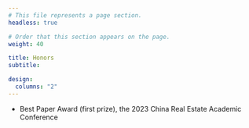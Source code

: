 ```yaml
---
# This file represents a page section.
headless: true

# Order that this section appears on the page.
weight: 40

title: Honors
subtitle:

design:
  columns: "2"
---
```


- Best Paper Award (first prize), the 2023 China Real Estate Academic Conference
